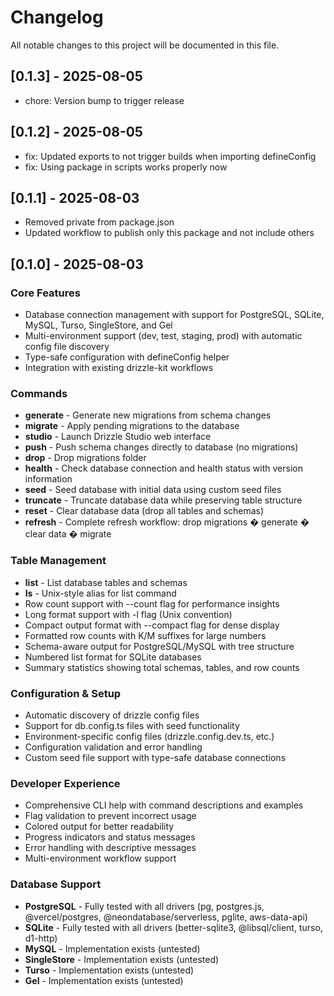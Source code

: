 # Changelog

All notable changes to this project will be documented in this file.

## [0.1.3] - 2025-08-05
- chore: Version bump to trigger release

## [0.1.2] - 2025-08-05
- fix: Updated exports to not trigger builds when importing defineConfig
- fix: Using package in scripts works properly now

## [0.1.1] - 2025-08-03

- Removed private from package.json
- Updated workflow to publish only this package and not include others

## [0.1.0] - 2025-08-03

### Core Features
- Database connection management with support for PostgreSQL, SQLite, MySQL, Turso, SingleStore, and Gel
- Multi-environment support (dev, test, staging, prod) with automatic config file discovery
- Type-safe configuration with defineConfig helper
- Integration with existing drizzle-kit workflows

### Commands
- **generate** - Generate new migrations from schema changes
- **migrate** - Apply pending migrations to the database
- **studio** - Launch Drizzle Studio web interface
- **push** - Push schema changes directly to database (no migrations)
- **drop** - Drop migrations folder
- **health** - Check database connection and health status with version information
- **seed** - Seed database with initial data using custom seed files
- **truncate** - Truncate database data while preserving table structure
- **reset** - Clear database data (drop all tables and schemas)
- **refresh** - Complete refresh workflow: drop migrations � generate � clear data � migrate

### Table Management
- **list** - List database tables and schemas
- **ls** - Unix-style alias for list command
- Row count support with --count flag for performance insights
- Long format support with -l flag (Unix convention)
- Compact output format with --compact flag for dense display
- Formatted row counts with K/M suffixes for large numbers
- Schema-aware output for PostgreSQL/MySQL with tree structure
- Numbered list format for SQLite databases
- Summary statistics showing total schemas, tables, and row counts

### Configuration & Setup
- Automatic discovery of drizzle config files
- Support for db.config.ts files with seed functionality
- Environment-specific config files (drizzle.config.dev.ts, etc.)
- Configuration validation and error handling
- Custom seed file support with type-safe database connections

### Developer Experience
- Comprehensive CLI help with command descriptions and examples
- Flag validation to prevent incorrect usage
- Colored output for better readability
- Progress indicators and status messages
- Error handling with descriptive messages
- Multi-environment workflow support

### Database Support
- **PostgreSQL** - Fully tested with all drivers (pg, postgres.js, @vercel/postgres, @neondatabase/serverless, pglite, aws-data-api)
- **SQLite** - Fully tested with all drivers (better-sqlite3, @libsql/client, turso, d1-http)
- **MySQL** - Implementation exists (untested)
- **SingleStore** - Implementation exists (untested)
- **Turso** - Implementation exists (untested)
- **Gel** - Implementation exists (untested)